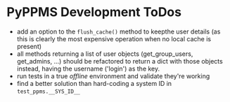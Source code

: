 # PyPPMS Development ToDos

- add an option to the `flush_cache()` method to keepthe user details (as this
  is clearly the most expensive operation when no local cache is present)
- all methods returning a list of user objects (get_group_users, get_admins, ...) should
  be refactored to return a dict with those objects instead, having the username
  ('login') as the key.
- run tests in a true *offline* environment and validate they're working
- find a better solution than hard-coding a system ID in `test_ppms.__SYS_ID__`
